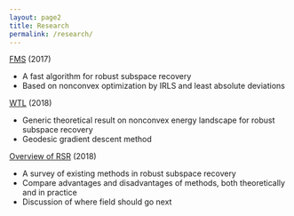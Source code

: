 ```yaml
---
layout: page2
title: Research
permalink: /research/
---
```


[FMS](https://github.com/twmaunu/FMS) (2017)
- A fast algorithm for robust subspace recovery
- Based on nonconvex optimization by IRLS and least absolute deviations

[WTL](https://github.com/twmaunu/WTL) (2018)
- Generic theoretical result on nonconvex energy landscape for robust subspace recovery 
- Geodesic gradient descent method

[Overview of RSR](https://github.com/twmaunu/rsr_review) (2018)
- A survey of existing methods in robust subspace recovery
- Compare advantages and disadvantages of methods, both theoretically and in practice
- Discussion of where field should go next
